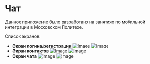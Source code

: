 Чат
=======
Данное приложение было разработано на занятиях по мобильной интеграции в Московском Политехе.

Список экранов:

  * **Экран логина/регистрации**
  ![Image](https://sun9-20.userapi.com/c855420/v855420756/198aa6/yiclLDPfHEM.jpg "login/registration1")
  ![Image](https://sun9-45.userapi.com/c854024/v854024756/1a34da/9Lf1Qb8tR7I.jpg "login/registration2")
  * **Экран контактов**
  ![Image](https://sun9-19.userapi.com/c854520/v854520756/1a2417/PtHdcXOXuxY.jpg "contacts1")
  ![Image](https://sun9-45.userapi.com/c853428/v853428756/19cd2f/uVdqPmrXiKA.jpg "contacts2")
  * **Экран чата**
  ![Image](https://sun9-8.userapi.com/c204624/v204624756/119e1/rXIQwJykGiA.jpg "chat1")
  ![Image](https://sun9-39.userapi.com/c855336/v855336756/1a14a0/Ski_yEldqKw.jpg "chat2")

